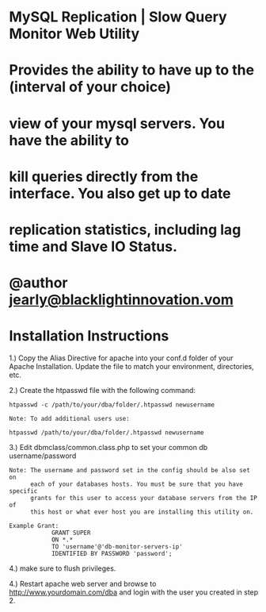 #
# MySQL Replication | Slow Query Monitor Web Utility
# 
# Provides the ability to have up to the (interval of your choice)
# view of your mysql servers. You have the ability to 
# kill queries directly from the interface. You also get up to date
# replication statistics, including lag time and Slave IO Status.
# 
# @author jearly@blacklightinnovation.vom
# 

# Installation Instructions

1.) Copy the Alias Directive for apache into your conf.d folder of your Apache
    Installation. Update the file to match your environment, directories, etc.
    
2.) Create the htpasswd file with the following command:
    
    htpasswd -c /path/to/your/dba/folder/.htpasswd newusername
    
    Note: To add additional users use:
    
    htpasswd /path/to/your/dba/folder/.htpasswd newusername
    
3.) Edit dbmclass/common.class.php to set your common db username/password
    
    Note: The username and password set in the config should be also set on 
          each of your databases hosts. You must be sure that you have specific 
          grants for this user to access your database servers from the IP of 
          this host or what ever host you are installing this utility on.
          
    Example Grant: 
                GRANT SUPER 
                ON *.* 
                TO 'username'@'db-monitor-servers-ip' 
                IDENTIFIED BY PASSWORD 'password';

4.) make sure to flush privileges.

4.) Restart apache web server and browse to http://www.yourdomain.com/dba
    and login with the user you created in step 2.